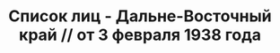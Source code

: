 ---
title: Список лиц - Дальне-Восточный край // от 3 февраля 1938 года
description: РГАСПИ, ф.17, оп.171, дело 414, лист 209
images:
- /disk/pictures/v06/17-171-414-209.jpg
- /disk/pictures/v06/17-171-414-210.jpg
- /disk/pictures/v06/17-171-414-211.jpg
- /disk/pictures/v06/17-171-414-212.jpg
- /disk/pictures/v06/17-171-414-213.jpg
- /disk/pictures/v06/17-171-414-214.jpg
---
